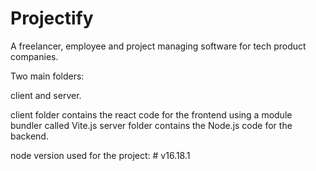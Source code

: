 # Projectify

A freelancer, employee and project managing software for tech product companies. 

Two main folders:

client and server. 

client folder contains the react code for the frontend using a module bundler called Vite.js
server folder contains the Node.js code for the backend.

node version used for the project: # v16.18.1
